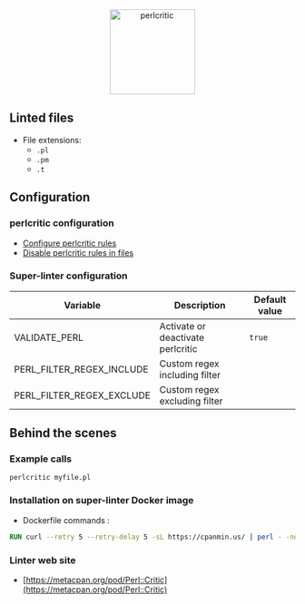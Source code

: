 <!-- markdownlint-disable MD033 MD041 -->
<!-- Generated by .automation/build.py, please do not update manually -->

<div align="center">
  <a href="https://metacpan.org/pod/Perl::Critic" target="blank" title="Visit linter Web Site">
    <img src="https://chrisdolan.net/madmongers/images/perl-critic-logo.gif" alt="perlcritic" height="150px">
  </a>
</div>

## Linted files

- File extensions:
  - `.pl`
  - `.pm`
  - `.t`

## Configuration

### perlcritic configuration

- [Configure perlcritic rules](https://metacpan.org/pod/Perl::Critic#CONFIGURATION)
- [Disable perlcritic rules in files](https://metacpan.org/pod/Perl::Critic#BENDING-THE-RULES)

### Super-linter configuration

| Variable | Description | Default value |
| ----------------- | -------------- | -------------- |
| VALIDATE_PERL | Activate or deactivate perlcritic | `true` |
| PERL_FILTER_REGEX_INCLUDE | Custom regex including filter |  |
| PERL_FILTER_REGEX_EXCLUDE | Custom regex excluding filter |  |

## Behind the scenes

### Example calls

```shell
perlcritic myfile.pl
```


### Installation on super-linter Docker image

- Dockerfile commands :
```dockerfile
RUN curl --retry 5 --retry-delay 5 -sL https://cpanmin.us/ | perl - -nq --no-wget Perl::Critic
```


### Linter web site
- [https://metacpan.org/pod/Perl::Critic](https://metacpan.org/pod/Perl::Critic)

